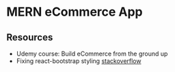 # MERN eCommerce App

## Resources

- Udemy course: Build eCommerce from the ground up
- Fixing react-bootstrap styling [stackoverflow](https://stackoverflow.com/questions/49022773/ml-auto-is-not-pushing-navbar-links-to-the-right)
